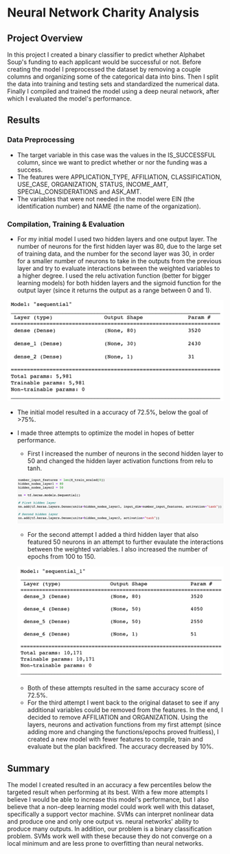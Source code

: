 # Neural Network Charity Analysis

## Project Overview
In this project I created a binary classifier to predict whether Alphabet Soup's funding to each applicant would be successful or not.  Before creating the model I preprocessed the dataset by removing a couple columns and organizing some of the categorical data into bins.  Then I split the data into training and testing sets and standardized the numerical data.  Finally I compiled and trained the model using a deep neural network, after which I evaluated the model's performance.

## Results

### Data Preprocessing
- The target variable in this case was the values in the IS_SUCCESSFUL column, since we want to predict whether or nor the funding was a success.
- The features were APPLICATION_TYPE, AFFILIATION, CLASSIFICATION, USE_CASE, ORGANIZATION, STATUS, INCOME_AMT, SPECIAL_CONSIDERATIONS and ASK_AMT.  
- The variables that were not needed in the model were EIN (the identification number) and NAME (the name of the organization).

### Compilation, Training & Evaluation
- For my initial model I used two hidden layers and one output layer. The number of neurons for the first hidden layer was 80, due to the large set of training data, and the number for the second layer was 30, in order for a smaller number of neurons to take in the outputs from the previous layer and try to evaluate interactions between the weighted variables to a higher degree.  I used the relu activation function (better for bigger learning models) for both hidden layers and the sigmoid function for the output layer (since it returns the output as a range between 0 and 1).

![initial model](https://github.com/MaxV6ft4/Neural_Network_Charity_Analysis/blob/main/Screenshots/Initial_model.png)

- The initial model resulted in a accuracy of 72.5%, below the goal of >75%.
- I made three attempts to optimize the model in hopes of better performance.  
  - First I increased the number of neurons in the second hidden layer to 50 and changed the hidden layer activation functions from relu to tanh.
  
  ![extra layers](https://github.com/MaxV6ft4/Neural_Network_Charity_Analysis/blob/main/Screenshots/Extra_layers.png)
  
  - For the second attempt I added a third hidden layer that also featured 50 neurons in an attempt to further evaulate the interactions between the weighted variables.  I also increased the number of epochs from 100 to 150. 
  
  ![modified model](https://github.com/MaxV6ft4/Neural_Network_Charity_Analysis/blob/main/Screenshots/Modified_model.png)
  
  - Both of these attempts resulted in the same accuracy score of 72.5%.  
  - For the third attempt I went back to the original dataset to see if any additional variables could be removed from the features.  In the end, I decided to remove AFFILIATION and ORGANIZATION.  Using the layers, neurons and activation functions from my first attempt (since adding more and changing the functions/epochs proved fruitless), I created a new model with fewer features to compile, train and evaluate but the plan backfired.  The accuracy decreased by 10%. 

## Summary
The model I created resulted in an accuracy a few percentiles below the targeted result when performing at its best.  With a few more attempts I believe I would be able to increase this model's performance, but I also believe that a non-deep learning model could work well with this dataset, specifically a support vector machine.  SVMs can interpret nonlinear data and produce one and only one output vs. neural networks' ability to produce many outputs.  In addition, our problem is a binary classification problem.  SVMs work well with these because they do not converge on a local minimum and are less prone to overfitting than neural networks.
